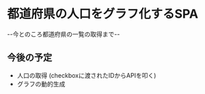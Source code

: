 # 都道府県の人口をグラフ化するSPA

--今とのころ都道府県の一覧の取得まで--

## 今後の予定
- 人口の取得 (checkboxに渡されたIDからAPIを叩く)  
- グラフの動的生成
